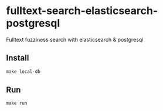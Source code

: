 # fulltext-search-elasticsearch-postgresql
Fulltext fuzziness search with elasticsearch &amp; postgresql

## Install
```makefile
make local-db
```

## Run
```makefile
make run
```
